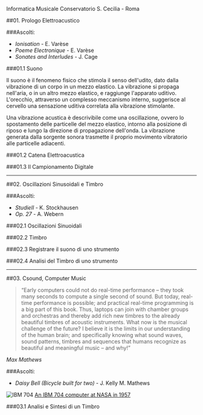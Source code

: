 Informatica Musicale Conservatorio S. Cecilia - Roma

##01. Prologo Elettroacustico

###Ascolti:
- *Ionisation* - E. Varèse
- *Poeme Electronique* - E. Varèse
- *Sonates and Interludes* - J. Cage
 
###01.1 Suono

Il suono è il fenomeno fisico che stimola il senso dell'udito, dato dalla vibrazione di un corpo in un mezzo elastico. La vibrazione si propaga nell'aria, o in un altro mezzo elastico, e raggiunge l'apparato uditivo. L'orecchio, attraverso un complesso meccanismo interno, suggerisce al cervello una sensazione uditiva correlata alla vibrazione stimolante.

Una vibrazione acustica è descrivibile come una oscillazione, ovvero lo spostamento delle particelle del mezzo elastico, intorno alla posizione di riposo e lungo la direzione di propagazione dell'onda. La vibrazione generata dalla sorgente sonora trasmette il proprio movimento vibratorio alle particelle adiacenti.

<!-- Le particelle a loro volta, iniziando ad oscillare, trasmettono il movimento alle altre particelle vicine e queste a loro volta ad altre ancora, provocando una variazione locale della pressione; in questo modo, un semplice movimento vibratorio si propaga meccanicamente originando un'onda sonora (o onda acustica), che è pertanto onda longitudinale. Si ha un'onda longitudinale quando le particelle del mezzo in cui si propaga l'onda, oscillano lungo la direzione di propagazione. Le onde meccaniche longitudinali sono anche denominate onde di pressione. Il suono è un'onda che gode delle seguenti proprietà: riflessione, rifrazione e diffrazione, ma non della polarizzazione (a differenza della luce che è un'onda elettromagnetica, ovvero un'onda ha come la frequenza -->

###01.2 Catena Elettroacustica

###01.3 Il Campionamento Digitale
 
----

##02. Oscillazioni Sinusoidali e Timbro

###Ascolti:
- *StudieII* - K. Stockhausen
- *Op. 27* - A. Webern

###02.1 Oscillazioni Sinuoidali

###02.2 Timbro

###02.3 Registrare il suono di uno strumento

###02.4 Analisi del Timbro di uno strumento



---- 

##03. Csound, Computer Music

> “Early computers could not do real-time performance – they took many seconds to compute a single second of sound. But today, real-time performance is possible; and practical real-time programming is a big part of this book. Thus, laptops can join with chamber groups and orchestras and thereby add rich new timbres to the already beautiful timbres of acoustic instruments.
What now is the musical challenge of the future? I believe it is the limits in our understanding of the human brain; and specifically knowing what sound waves, sound patterns, timbres and sequences that humans recognize as beautiful and meaningful music – and why!”

*Max Mathews*

###Ascolti:
- *Daisy Bell (Bicycle built for two)* - J. Kelly M. Mathews

![IBM 704](http://upload.wikimedia.org/wikipedia/commons/thumb/2/20/IBM_Electronic_Data_Processing_Machine_-_GPN-2000-001881.jpg/1920px-IBM_Electronic_Data_Processing_Machine_-_GPN-2000-001881.jpg)
[An IBM 704 computer at NASA in 1957](http://en.wikipedia.org/wiki/IBM_704)

###03.1 Analisi e Sintesi di un Timbro




